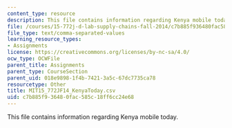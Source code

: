 ```yaml
---
content_type: resource
description: This file contains information regarding Kenya mobile today.
file: /courses/15-772j-d-lab-supply-chains-fall-2014/c7b885f936480fac585c18ff6cc24e68_MIT15_772JF14_KenyaToday.csv
file_type: text/comma-separated-values
learning_resource_types:
- Assignments
license: https://creativecommons.org/licenses/by-nc-sa/4.0/
ocw_type: OCWFile
parent_title: Assignments
parent_type: CourseSection
parent_uid: 018e9898-1f4b-7421-3a5c-67dc7735ca78
resourcetype: Other
title: MIT15_772JF14_KenyaToday.csv
uid: c7b885f9-3648-0fac-585c-18ff6cc24e68
---
```

This file contains information regarding Kenya mobile today.